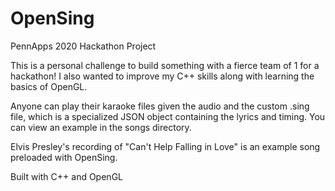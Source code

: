 # OpenSing
PennApps 2020 Hackathon Project

This is a personal challenge to build something with a fierce team of 1 for a hackathon! I also wanted to improve my C++ skills along with learning the basics of OpenGL.

Anyone can play their karaoke files given the audio and the custom .sing file, which is a specialized JSON object containing the lyrics and timing. You can view an example in the songs directory.

Elvis Presley's recording of "Can't Help Falling in Love" is an example song preloaded with OpenSing.

Built with C++ and OpenGL
